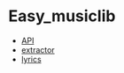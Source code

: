 # Easy_musiclib

- [API](./api_document.md)
- [extractor](./extractor_document.md)
- [lyrics](./lyrics_document.md)